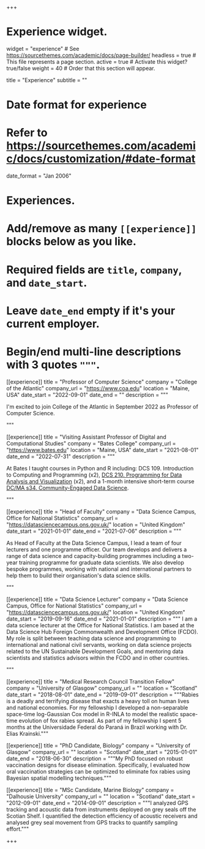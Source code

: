 +++
# Experience widget.
widget = "experience"  # See https://sourcethemes.com/academic/docs/page-builder/
headless = true  # This file represents a page section.
active = true  # Activate this widget? true/false
weight = 40  # Order that this section will appear.

title = "Experience"
subtitle = ""

# Date format for experience
#   Refer to https://sourcethemes.com/academic/docs/customization/#date-format
date_format = "Jan 2006"

# Experiences.
#   Add/remove as many `[[experience]]` blocks below as you like.
#   Required fields are `title`, `company`, and `date_start`.
#   Leave `date_end` empty if it's your current employer.
#   Begin/end multi-line descriptions with 3 quotes `"""`.

[[experience]]
  title = "Professor of Computer Science"
  company = "College of the Atlantic"
  company_url = "https://www.coa.edu"
  location = "Maine, USA"
  date_start = "2022-09-01"
  date_end = ""
  description = """

I'm excited to join College of the Atlantic in September 2022 as Professor of Computer Science. 
  
"""

[[experience]]
  title = "Visiting Assistant Professor of Digital and Computational Studies"
  company = "Bates College"
  company_url = "https://www.bates.edu"
  location = "Maine, USA"
  date_start = "2021-08-01"
  date_end = "2022-07-31"
  description = """

At Bates I taught courses in Python and R including: DCS 109. Introduction to Computing and Programming (x2), [DCS 210. Programming for Data Analysis and Visualization](https://dcs210.netlify.app) (x2), and a 1-month intensive short-term course [DC/MA s34. Community-Engaged Data Science](https://community-engaged-data-science.netlify.app).
  
"""

[[experience]]
  title = "Head of Faculty"
  company = "Data Science Campus, Office for National Statistics"
  company_url = "https://datasciencecampus.ons.gov.uk/"
  location = "United Kingdom"
  date_start = "2021-01-01"
  date_end = "2021-07-06"
  description = """

As Head of Faculty at the Data Science Campus, I lead a team of four lecturers and one programme officer. Our team develops and delivers a range of data science and capacity-building programmes including a two-year training programme for graduate data scientists. We also develop bespoke programmes, working with national and international partners to help them to build their organisation's data science skills. 
  
"""


[[experience]]
  title = "Data Science Lecturer"
  company = "Data Science Campus, Office for National Statistics"
  company_url = "https://datasciencecampus.ons.gov.uk/"
  location = "United Kingdom"
  date_start = "2019-09-16"
  date_end = "2021-01-01"
  description = """
  I am a data science lecturer at the Office for National Statistics. I am based at the Data Science Hub Foreign Commonwealth and Development Office (FCDO). My role is split between teaching data science and programming to international and national civil servants, working on data science projects related to the UN Sustainable Development Goals, and mentoring data scientists and statistics advisors within the FCDO and in other countries.  
  
"""

[[experience]]
  title = "Medical Research Council Transition Fellow"
  company = "University of Glasgow"
  company_url = ""
  location = "Scotland"
  date_start = "2018-08-01"
  date_end = "2019-09-01"
  description = """Rabies is a deadly and terrifying disease that exacts a heavy toll on human lives and national economies. For my fellowship I developed a non-separable space-time log-Gaussian Cox model in R-INLA to model the realistic space-time evolution of fox rabies spread. As part of my fellowship I spent 5 months at the Universidade Federal do Paraná in Brazil working with Dr. Elias Krainski."""


[[experience]]
  title = "PhD Candidate, Biology"
  company = "University of Glasgow"
  company_url = ""
  location = "Scotland"
  date_start = "2015-01-01"
  date_end = "2018-06-30"
  description = """My PhD focused on robust vaccination designs for disease elimination. Specifically, I evaluated how oral vaccination strategies can be optimized to eliminate fox rabies using Bayesian spatial modelling techniques."""



[[experience]]
  title = "MSc Candidate, Marine Biology"
  company = "Dalhousie University"
  company_url = ""
  location = "Scotland"
  date_start = "2012-09-01"
  date_end = "2014-09-01"
  description = """I analyzed GPS tracking and acoustic data from instruments deployed on grey seals off the Scotian Shelf. I quantified the detection efficiency of acoustic receivers and analysed grey seal movement from GPS tracks to quantify sampling effort."""

+++
